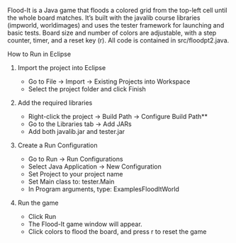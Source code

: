 Flood-It is a Java game that floods a colored grid from the top-left cell until the whole board matches. It’s built with the javalib course libraries 
(impworld, worldimages) and uses the tester framework for launching and basic tests. Board size and number of colors are adjustable, with a step counter, 
timer, and a reset key (r). All code is contained in src/floodpt2.java. 

How to Run in Eclipse

1. Import the project into Eclipse  
   - Go to File → Import → Existing Projects into Workspace 
   - Select the project folder and click Finish

2. Add the required libraries  
   - Right-click the project → Build Path → Configure Build Path**  
   - Go to the Libraries tab → Add JARs
   - Add both javalib.jar and tester.jar

3. Create a Run Configuration  
   - Go to Run → Run Configurations 
   - Select Java Application → New Configuration
   - Set Project to your project name  
   - Set Main class to:
     tester.Main
   - In Program arguments, type:
     ExamplesFloodItWorld

4. Run the game  
   - Click Run 
   - The Flood-It game window will appear.  
   - Click colors to flood the board, and press r to reset the game

